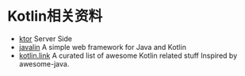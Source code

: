 # Kotlin相关资料

* [ktor](http://ktor.io/) Server Side
* [javalin](https://javalin.io/) A simple web framework
for Java and Kotlin
* [kotlin.link](https://kotlin.link/) A curated list of awesome Kotlin related stuff Inspired by awesome-java. 